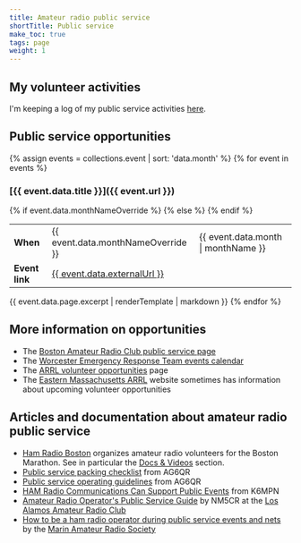 ```yaml
---
title: Amateur radio public service
shortTitle: Public service
make_toc: true
tags: page
weight: 1
---
```


## My volunteer activities

I'm keeping a log of my public service activities [here](activities/).

## Public service opportunities

{% assign events = collections.event | sort: 'data.month' %}
{% for event in events %}
### [{{ event.data.title }}]({{ event.url }})

<table>
<tr>
  <td><strong>When</strong></td>
{% if event.data.monthNameOverride %}
  <td>{{ event.data.monthNameOverride }}</td>
{% else %}
  <td>{{ event.data.month | monthName }}</td>
{% endif %}
</tr>
<tr>
  <td><strong>Event link</strong></td>
  <td><a href="{{ event.data.externalUrl }}">{{ event.data.externalUrl }}</a></td>
</tr>
</table>

{{ event.data.page.excerpt | renderTemplate | markdown }}
{% endfor %}

## More information on opportunities

- The [Boston Amateur Radio Club public service page](https://www.barc.org/public-service/)
- The [Worcester Emergency Response Team events calendar](https://wect.org/e107_plugins/wrapper/wrapper.php?1)
- The [ARRL volunteer opportunities](http://www.arrl.org/volunteer-opportunities) page
- The [Eastern Massachusetts ARRL](https://ema.arrl.org/) website sometimes has information about upcoming volunteer opportunities

## Articles and documentation about amateur radio public service

- [Ham Radio Boston](https://www.hamradioboston.org/) organizes amateur radio volunteers for the Boston Marathon. See in particular the [Docs & Videos](https://www.hamradioboston.org/docs-videos) section.
- [Public service packing checklist](https://ag6qr.net/index.php/public-service-packing-checklist/) from AG6QR
- [Public service operating guidelines](https://ag6qr.net/index.php/public-service-operating-guidelines/) from AG6QR
- [HAM Radio Communications Can Support Public Events](https://k6mpn.org/training/resources/2019OctPublic%20Events%20Support_2.pdf) from K6MPN
- [Amateur Radio Operator's Public Service Guide](https://laarc.weebly.com/uploads/7/3/2/9/73292865/guidlines_for_community_events.pdf) by NM5CR at the [Los Alamos Amateur Radio Club](https://laarc.weebly.com)
- [How to be a ham radio operator during public service events and nets](https://youtu.be/HHxNOMGSwAI?si=hQ7T_-v_ZJ-z-1Cy) by the [Marin Amateur Radio Society](https://www.w6sg.net/)
